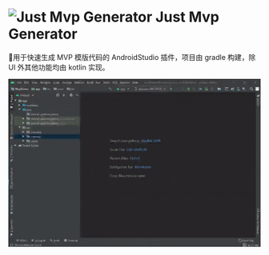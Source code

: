 # ![Just Mvp Generator](https://plugins.jetbrains.com/files/14273/86183/icon/META-INF_pluginIcon.svg) Just Mvp Generator
:grapes:用于快速生成 MVP 模版代码的 AndroidStudio 插件，项目由 gradle 构建，除 UI 外其他功能均由 kotlin 实现。

![一键生成 MVP 模板代码](https://raw.githubusercontent.com/groooooomit/just-mvp-plugin/master/screenshots/just-mvp-plugin-demo.gif)
